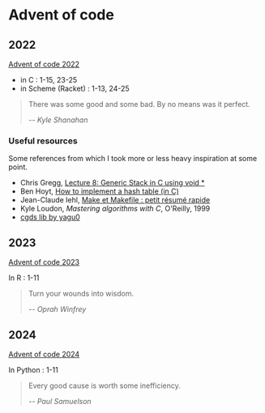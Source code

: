 # Advent of code

## 2022

[Advent of code 2022](https://adventofcode.com/2022)

- in C : 1-15, 23-25
- in Scheme (Racket) : 1-13, 24-25

> There was some good and some bad. By no means was it perfect.
>
> _-- Kyle Shanahan_

### Useful resources

Some references from which I took more or less heavy inspiration at some point.

- Chris Gregg, [Lecture 8: Generic Stack in C using void \*](https://youtu.be/vCwRbB7-igI)
- Ben Hoyt, [How to implement a hash table (in C)](https://benhoyt.com/writings/hash-table-in-c/)
- Jean-Claude Iehl, [Make et Makefile : petit résumé rapide](https://perso.univ-lyon1.fr/jean-claude.iehl/Public/educ/Makefile.html)
- Kyle Loudon, _Mastering algorithms with C_, O'Reilly, 1999
- [cgds lib by yagu0](https://github.com/yagu0/cgds/)

## 2023

[Advent of code 2023](https://adventofcode.com/2023)

In R : 1-11

> Turn your wounds into wisdom.
>
> _-- Oprah Winfrey_

## 2024

[Advent of code 2024](https://adventofcode.com/2024)

In Python : 1-11

> Every good cause is worth some inefficiency.
>
> _-- Paul Samuelson_
